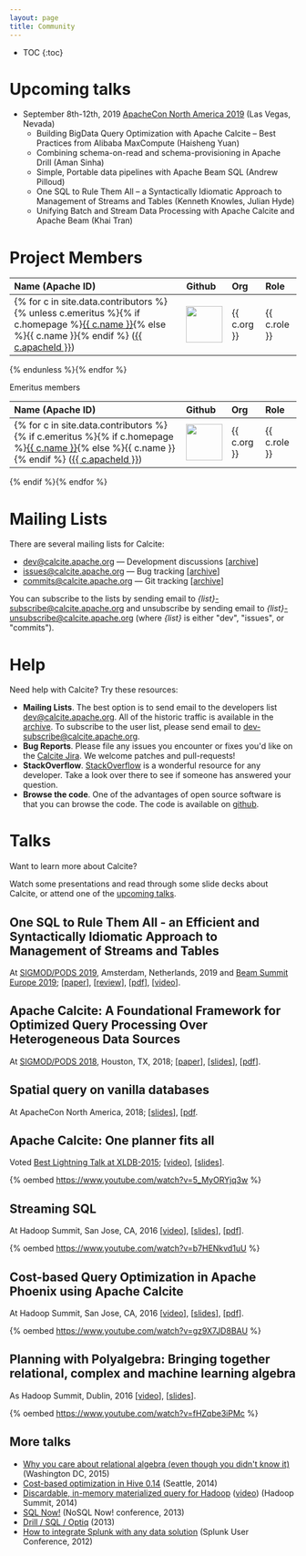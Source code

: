 ```yaml
---
layout: page
title: Community
---
```

<!--
{% comment %}
Licensed to the Apache Software Foundation (ASF) under one or more
contributor license agreements.  See the NOTICE file distributed with
this work for additional information regarding copyright ownership.
The ASF licenses this file to you under the Apache License, Version 2.0
(the "License"); you may not use this file except in compliance with
the License.  You may obtain a copy of the License at

http://www.apache.org/licenses/LICENSE-2.0

Unless required by applicable law or agreed to in writing, software
distributed under the License is distributed on an "AS IS" BASIS,
WITHOUT WARRANTIES OR CONDITIONS OF ANY KIND, either express or implied.
See the License for the specific language governing permissions and
limitations under the License.
{% endcomment %}
-->

* TOC
{:toc}

# Upcoming talks

* September 8th-12th, 2019
  [ApacheCon North America 2019](https://www.apachecon.com/acna19/)
  (Las Vegas, Nevada)
  * Building BigData Query Optimization with Apache Calcite – Best
    Practices from Alibaba MaxCompute (Haisheng Yuan)
  * Combining schema-on-read and schema-provisioning in Apache Drill
    (Aman Sinha)
  * Simple, Portable data pipelines with Apache Beam SQL
    (Andrew Pilloud)
  * One SQL to Rule Them All – a Syntactically Idiomatic Approach to
    Management of Streams and Tables (Kenneth Knowles, Julian Hyde)
  * Unifying Batch and Stream Data Processing with Apache Calcite and
    Apache Beam (Khai Tran)

# Project Members

Name (Apache ID) | Github | Org | Role
:--------------- | :----- | :-- | :---
{% for c in site.data.contributors %}{% unless c.emeritus %}{% if c.homepage %}<a href="{{ c.homepage }}">{{ c.name }}</a>{% else %}{{ c.name }}{% endif %} (<a href="http://people.apache.org/phonebook.html?uid={{ c.apacheId }}">{{ c.apacheId }}</a>) | <a href="https://github.com/{{ c.githubId }}"><img width="64" src="{% unless c.avatar %}https://github.com/{{ c.githubId }}.png{% else %}{{ c.avatar }}{% endunless %}"></a> | {{ c.org }} | {{ c.role }}
{% endunless %}{% endfor %}

Emeritus members

Name (Apache ID) | Github | Org | Role
:--------------- | :----- | :-- | :---
{% for c in site.data.contributors %}{% if c.emeritus %}{% if c.homepage %}<a href="{{ c.homepage }}">{{ c.name }}</a>{% else %}{{ c.name }}{% endif %} (<a href="http://people.apache.org/phonebook.html?uid={{ c.apacheId }}">{{ c.apacheId }}</a>) | <a href="https://github.com/{{ c.githubId }}"><img width="64" src="{% unless c.avatar %}https://github.com/{{ c.githubId }}.png{% else %}{{ c.avatar }}{% endunless %}"></a> | {{ c.org }} | {{ c.role }}
{% endif %}{% endfor %}

# Mailing Lists

There are several mailing lists for Calcite:

* [dev@calcite.apache.org](mailto:dev@calcite.apache.org) &mdash; Development discussions
  [[archive](https://mail-archives.apache.org/mod_mbox/calcite-dev/)]
* [issues@calcite.apache.org](mailto:issues@calcite.apache.org) &mdash; Bug tracking
  [[archive](https://mail-archives.apache.org/mod_mbox/calcite-issues/)]
* [commits@calcite.apache.org](mailto:commits@calcite.apache.org) &mdash; Git tracking
  [[archive](https://mail-archives.apache.org/mod_mbox/calcite-commits/)]

You can subscribe to the lists by sending email to
*{list}*-subscribe@calcite.apache.org and unsubscribe by sending email to
*{list}*-unsubscribe@calcite.apache.org (where *{list}* is either "dev", "issues", or "commits").

# Help

Need help with Calcite? Try these resources:

* **Mailing Lists**.
  The best option is to send email to the developers list
  [dev@calcite.apache.org](mailto:dev@calcite.apache.org). All
  of the historic traffic is available in the
  [archive](http://mail-archives.apache.org/mod_mbox/calcite-dev/). To
  subscribe to the user list, please send email to
  [dev-subscribe@calcite.apache.org](mailto:dev-subscribe@calcite.apache.org).
* **Bug Reports**.
  Please file any issues you encounter or fixes you'd like on the
  [Calcite Jira](https://issues.apache.org/jira/browse/CALCITE). We welcome
  patches and pull-requests!
* **StackOverflow**.
  [StackOverflow](http://stackoverflow.com/questions/tagged/calcite) is a wonderful resource for
  any developer. Take a look over there to see if someone has answered
  your question.
* **Browse the code**.
  One of the advantages of open source software is that you can browse the code.
  The code is available on [github](https://github.com/apache/calcite/tree/master).

# Talks

Want to learn more about Calcite?

Watch some presentations and read through some slide decks about
Calcite, or attend one of the [upcoming talks](#upcoming-talks).

## One SQL to Rule Them All - an Efficient and Syntactically Idiomatic Approach to Management of Streams and Tables

At [SIGMOD/PODS 2019](https://sigmod2019.org/sigmod_industry_list), Amsterdam, Netherlands, 2019
and [Beam Summit Europe 2019](https://beam-summit.firebaseapp.com/schedule/);
[[paper](https://arxiv.org/abs/1905.12133)],
[[review](https://blog.acolyer.org/2019/07/03/one-sql-to-rule-them-all/)],
[[pdf](https://github.com/julianhyde/share/blob/master/slides/one-sql-to-rule-them-all-beam-summit-2019.pdf?raw=true)],
[[video](https://www.youtube.com/watch?v=9f4igtyNseo)].

## Apache Calcite: A Foundational Framework for Optimized Query Processing Over Heterogeneous Data Sources

At [SIGMOD/PODS 2018](https://sigmod2018.org/index.shtml), Houston, TX, 2018;
[[paper](https://arxiv.org/pdf/1802.10233)],
[[slides](https://www.slideshare.net/julianhyde/apache-calcite-a-foundational-framework-for-optimized-query-processing-over-heterogeneous-data-sources)],
[[pdf](https://github.com/julianhyde/share/blob/master/slides/calcite-sigmod-2018.pdf?raw=true)].

## Spatial query on vanilla databases

At ApacheCon North America, 2018;
[[slides](https://www.slideshare.net/julianhyde/spatial-query-on-vanilla-databases)],
[[pdf](https://github.com/julianhyde/share/blob/master/slides/calcite-spatial-apache-con-2018.pdf?raw=true).

## Apache Calcite: One planner fits all

Voted [Best Lightning Talk at XLDB-2015](http://www.xldb.org/archives/2015/05/best-lightning-talks-selected/);
[[video](https://www.youtube.com/watch?v=5_MyORYjq3w)],
[[slides](http://www.slideshare.net/julianhyde/apache-calcite-one-planner-fits-all)].

{% oembed https://www.youtube.com/watch?v=5_MyORYjq3w %}

## Streaming SQL

At Hadoop Summit, San Jose, CA, 2016
[[video](https://www.youtube.com/watch?v=b7HENkvd1uU)],
[[slides](http://www.slideshare.net/julianhyde/streaming-sql-63554778)],
[[pdf](https://github.com/julianhyde/share/blob/master/slides/calcite-streaming-sql-san-jose-2016.pdf?raw=true)].

{% oembed https://www.youtube.com/watch?v=b7HENkvd1uU %}

## Cost-based Query Optimization in Apache Phoenix using Apache Calcite

At Hadoop Summit, San Jose, CA, 2016
[[video](https://www.youtube.com/watch?v=gz9X7JD8BAU)],
[[slides](http://www.slideshare.net/julianhyde/costbased-query-optimization-in-apache-phoenix-using-apache-calcite)],
[[pdf](https://github.com/julianhyde/share/blob/master/slides/phoenix-on-calcite-hadoop-summit-2016.pdf?raw=true)].

{% oembed https://www.youtube.com/watch?v=gz9X7JD8BAU %}

## Planning with Polyalgebra: Bringing together relational, complex and machine learning algebra

As Hadoop Summit, Dublin, 2016
[[video](https://www.youtube.com/watch?v=fHZqbe3iPMc)],
[[slides](http://www.slideshare.net/julianhyde/planning-with-polyalgebra-bringing-together-relational-complex-and-machine-learning-algebra)].

{% oembed https://www.youtube.com/watch?v=fHZqbe3iPMc %}

## More talks

* <a href="https://github.com/julianhyde/share/blob/master/slides/calcite-algebra-edw-2015.pdf?raw=true">Why you care about relational algebra (even though you didn't know it)</a> (Washington DC, 2015)
* <a href="https://github.com/julianhyde/share/blob/master/slides/hive-cbo-seattle-2014.pdf?raw=true">Cost-based optimization in Hive 0.14</a> (Seattle, 2014)
* <a href="https://github.com/julianhyde/share/blob/master/slides/dmmq-summit-2014.pdf?raw=true">Discardable, in-memory materialized query for Hadoop</a> (<a href="https://www.youtube.com/watch?v=CziGOa8GXqI">video</a>) (Hadoop Summit, 2014)
* <a href="https://github.com/julianhyde/share/blob/master/slides/optiq-nosql-now-2013.pdf?raw=true">SQL Now!</a> (NoSQL Now! conference, 2013)
* <a href="https://github.com/julianhyde/share/blob/master/slides/optiq-drill-user-group-2013.pdf?raw=true">Drill / SQL / Optiq</a> (2013)
* <a href="http://www.slideshare.net/julianhyde/how-to-integrate-splunk-with-any-data-solution">How to integrate Splunk with any data solution</a> (Splunk User Conference, 2012)

